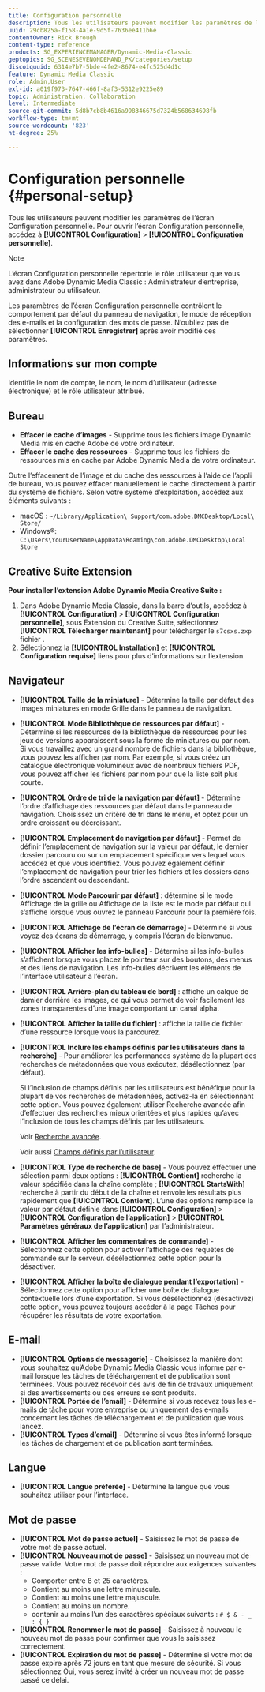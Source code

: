 ```yaml
---
title: Configuration personnelle
description: Tous les utilisateurs peuvent modifier les paramètres de l’écran Configuration personnelle d’Adobe Dynamic Media Classic.
uuid: 29cb825a-f158-4a1e-9d5f-7636ee411b6e
contentOwner: Rick Brough
content-type: reference
products: SG_EXPERIENCEMANAGER/Dynamic-Media-Classic
geptopics: SG_SCENESEVENONDEMAND_PK/categories/setup
discoiquuid: 6314e7b7-5bde-4fe2-8674-e4fc525d4d1c
feature: Dynamic Media Classic
role: Admin,User
exl-id: a019f973-7647-466f-8af3-5312e9225e89
topic: Administration, Collaboration
level: Intermediate
source-git-commit: 5d8b7cb8b4616a998346675d7324b568634698fb
workflow-type: tm+mt
source-wordcount: '823'
ht-degree: 25%

---
```


# Configuration personnelle {#personal-setup}

Tous les utilisateurs peuvent modifier les paramètres de l’écran Configuration personnelle. Pour ouvrir l’écran Configuration personnelle, accédez à **[!UICONTROL Configuration]** > **[!UICONTROL Configuration personnelle]**.

>[!NOTE]
>
>L’écran Configuration personnelle répertorie le rôle utilisateur que vous avez dans Adobe Dynamic Media Classic : Administrateur d’entreprise, administrateur ou utilisateur.

Les paramètres de l’écran Configuration personnelle contrôlent le comportement par défaut du panneau de navigation, le mode de réception des e-mails et la configuration des mots de passe. N’oubliez pas de sélectionner **[!UICONTROL Enregistrer]** après avoir modifié ces paramètres.

## Informations sur mon compte

Identifie le nom de compte, le nom, le nom d’utilisateur (adresse électronique) et le rôle utilisateur attribué.

## Bureau

* **Effacer le cache d’images** - Supprime tous les fichiers image Dynamic Media mis en cache Adobe de votre ordinateur.
* **Effacer le cache des ressources** - Supprime tous les fichiers de ressources mis en cache par Adobe Dynamic Media de votre ordinateur.

Outre l’effacement de l’image et du cache des ressources à l’aide de l’appli de bureau, vous pouvez effacer manuellement le cache directement à partir du système de fichiers. Selon votre système d’exploitation, accédez aux éléments suivants :

* macOS : `~/Library/Application\ Support/com.adobe.DMCDesktop/Local\ Store/`
* Windows®: `C:\Users\YourUserName\AppData\Roaming\com.adobe.DMCDesktop\Local Store`

## Creative Suite Extension

**Pour installer l’extension Adobe Dynamic Media Creative Suite :**

1. Dans Adobe Dynamic Media Classic, dans la barre d’outils, accédez à **[!UICONTROL Configuration]** > **[!UICONTROL Configuration personnelle]**, sous Extension du Creative Suite, sélectionnez **[!UICONTROL Télécharger maintenant]** pour télécharger le `s7csxs.zxp` fichier .
1. Sélectionnez la **[!UICONTROL Installation]** et **[!UICONTROL Configuration requise]** liens pour plus d’informations sur l’extension.

<!--    A readme file is included at the root of the unzipped file to provide you with additional information about the extension.

1. Depending on your installed operating system, do one of the following: -->

<!-- #### Windows

|If you are running|Do this|
|--- |--- |
|Adobe Illustrator 18 in Adobe Creative Cloud 2014|<ul><li>From the root of the unzipped folder, select CC-2014.</li><li>Depending on the bit version of Adobe Illustrator that you are using, select win32 or win64.</li><li>Select libraries > flame, and then copy `aflame.dll` to Adobe Illustrator's executable folder. For example, `C:\Program Files\Adobe\Adobe Illustrator CC 2014\Support Files\Contents\Windows`. </li></ul><br/>**Note**: This example path is for the 64-bit location; the 32-bit location may fall under Program Files (x86) instead. <br/><ul><li>Return to the same libraries folder, select flamingo, and then copy `aflamingo.dll` to the same Adobe Illustrator executable folder that you used in the previous step. </li><li>Return to the win32 or win64 folder that you selected in step 2, and then copy `AdobeS7FXGFileFormat.aip` to Adobe Illustrator's plug-ins folder. For example, `C:\Program Files\Adobe\Adobe Illustrator CC 2014\Plug-ins\Illustrator Formats`. </li></ul> <br/>**Note**: This example path is for the 64-bit location; the 32-bit location may fall under Program Files (x86) instead.|
|Adobe Illustrator 17 in Adobe Creative Cloud|<ul><li>From the root of the unzipped folder, select CC. </li><li>Depending on the bit version of Adobe Illustrator that you are using, select win32 or win64.</li><li> Copy `AdobeS7FXGFileFormat.aip` to Adobe Illustrator's plug-ins folder. For example, `C:\Program Files\Adobe\Adobe Illustrator CC (64 Bit)\Plug-ins\Illustrator Formats`.</li></ul><br/>**Note**: This example path is for the 64-bit location; the 32-bit location may fall under Program Files (x86) instead.|
|Adobe Illustrator 16 in Adobe Creative Suite 6|<ul><li>From the root of the unzipped folder, select 6.0. </li><li>Depending on the bit version of Adobe Illustrator that you are using, select win32 or win64. </li><li>Copy AdobeS7FXGFileFormat.aip to Adobe Illustrator's plug-ins folder. For example, `C:\Program Files\Adobe\Adobe Illustrator CS6 (64 Bit)\Plug-ins\Illustrator Formats`.</li></ul><br/>**Note**: This example path is for the 64-bit location; the 32-bit location may fall under Program Files (x86) instead.|

#### Mac

|If you are running|Do this|
|--- |--- |
|Adobe Illustrator 18 in Adobe Creative Cloud 2014|<ul><li>From the root of the unzipped folder, select CC-2014 > mac64.</li><li>Select libraries > flame, and then copy the `aflame.framework` folder to Adobe Illustrator package contents folder. For example, `/Applications/Adobe Illustrator CC 2014/ Illustrator.app/Contents/Frameworks/`. (To open Adobe Illustrator’s package contents folder, right-select on the Adobe illustrator CC 2014 icon and select Show Package Contents from context menu).</li><li>Return to the same libraries folder, select `flamingo`, and then copy the `aflamingo.framework` folder to the same Adobe Illustrator package contents folder that you used in the previous step.</li><li>Return to the mac64 folder that you selected in step 1, and then copy the `AdobeS7FXGFileFormat.aip` folder to Adobe Illustrator’s plug-in folder. For example, `/Applications/Adobe Illustrator CC 2014/Plug-ins/Illustrator Formats/`.</li></ul><br/>|
|Adobe Illustrator 17 in Adobe Creative Cloud|<ul><li>From the root of the unzipped folder, select CC > mac64</li><li>Copy the `AdobeS7FXGFileFormat.aip` folder to Adobe Illustrator’s plug-in folder. For example, `/Applications/Adobe Illustrator CC/Plug-ins/Illustrator Formats/`.</li></ul><br/>|
|Adobe Illustrator 16 in Adobe Creative Suite 6|<ul><li>From the root of the unzipped folder, select 6.0 > mac64</li><li>Copy the `AdobeS7FXGFileFormat.aip` folder to Adobe Illustrator’s plug-in folder. For example, `/Applications/Adobe Illustrator CS6/Plug-ins/Illustrator Formats/`.</li></ul>|

The plug-in is now available for you to use in Adobe Illustrator. -->

## Navigateur

* **[!UICONTROL Taille de la miniature]** - Détermine la taille par défaut des images miniatures en mode Grille dans le panneau de navigation.
* **[!UICONTROL Mode Bibliothèque de ressources par défaut]** - Détermine si les ressources de la bibliothèque de ressources pour les jeux de versions apparaissent sous la forme de miniatures ou par nom. Si vous travaillez avec un grand nombre de fichiers dans la bibliothèque, vous pouvez les afficher par nom. Par exemple, si vous créez un catalogue électronique volumineux avec de nombreux fichiers PDF, vous pouvez afficher les fichiers par nom pour que la liste soit plus courte.
* **[!UICONTROL Ordre de tri de la navigation par défaut]** - Détermine l’ordre d’affichage des ressources par défaut dans le panneau de navigation. Choisissez un critère de tri dans le menu, et optez pour un ordre croissant ou décroissant.
* **[!UICONTROL Emplacement de navigation par défaut]** - Permet de définir l’emplacement de navigation sur la valeur par défaut, le dernier dossier parcouru ou sur un emplacement spécifique vers lequel vous accédez et que vous identifiez. Vous pouvez également définir l’emplacement de navigation pour trier les fichiers et les dossiers dans l’ordre ascendant ou descendant.
* **[!UICONTROL Mode Parcourir par défaut]** : détermine si le mode Affichage de la grille ou Affichage de la liste est le mode par défaut qui s’affiche lorsque vous ouvrez le panneau Parcourir pour la première fois.
* **[!UICONTROL Affichage de l’écran de démarrage]** - Détermine si vous voyez des écrans de démarrage, y compris l’écran de bienvenue.
* **[!UICONTROL Afficher les info-bulles]** - Détermine si les info-bulles s’affichent lorsque vous placez le pointeur sur des boutons, des menus et des liens de navigation. Les info-bulles décrivent les éléments de l’interface utilisateur à l’écran.
* **[!UICONTROL Arrière-plan du tableau de bord]** : affiche un calque de damier derrière les images, ce qui vous permet de voir facilement les zones transparentes d’une image comportant un canal alpha.
* **[!UICONTROL Afficher la taille du fichier]** : affiche la taille de fichier d’une ressource lorsque vous la parcourez.
* **[!UICONTROL Inclure les champs définis par les utilisateurs dans la recherche]** - Pour améliorer les performances système de la plupart des recherches de métadonnées que vous exécutez, désélectionnez (par défaut).

  Si l’inclusion de champs définis par les utilisateurs est bénéfique pour la plupart de vos recherches de métadonnées, activez-la en sélectionnant cette option. Vous pouvez également utiliser Recherche avancée afin d’effectuer des recherches mieux orientées et plus rapides qu’avec l’inclusion de tous les champs définis par les utilisateurs.

  Voir [Recherche avancée](searching-assets.md#conducting_an_advanced_search).

  Voir aussi [Champs définis par l’utilisateur](application-setup.md#user_defined_fields).

* **[!UICONTROL Type de recherche de base]** - Vous pouvez effectuer une sélection parmi deux options : **[!UICONTROL Contient]** recherche la valeur spécifiée dans la chaîne complète ; **[!UICONTROL StartsWith]** recherche à partir du début de la chaîne et renvoie les résultats plus rapidement que **[!UICONTROL Contient]**. L’une des options remplace la valeur par défaut définie dans **[!UICONTROL Configuration]** > **[!UICONTROL Configuration de l’application]** > **[!UICONTROL Paramètres généraux de l’application]** par l’administrateur.
* **[!UICONTROL Afficher les commentaires de commande]** - Sélectionnez cette option pour activer l’affichage des requêtes de commande sur le serveur. désélectionnez cette option pour la désactiver.
* **[!UICONTROL Afficher la boîte de dialogue pendant l’exportation]** - Sélectionnez cette option pour afficher une boîte de dialogue contextuelle lors d’une exportation. Si vous désélectionnez (désactivez) cette option, vous pouvez toujours accéder à la page Tâches pour récupérer les résultats de votre exportation.

## E-mail

* **[!UICONTROL Options de messagerie]** - Choisissez la manière dont vous souhaitez qu’Adobe Dynamic Media Classic vous informe par e-mail lorsque les tâches de téléchargement et de publication sont terminées. Vous pouvez recevoir des avis de fin de travaux uniquement si des avertissements ou des erreurs se sont produits.
* **[!UICONTROL Portée de l’email]** - Détermine si vous recevez tous les e-mails de tâche pour votre entreprise ou uniquement des e-mails concernant les tâches de téléchargement et de publication que vous lancez.
* **[!UICONTROL Types d’email]** - Détermine si vous êtes informé lorsque les tâches de chargement et de publication sont terminées.

## Langue

* **[!UICONTROL Langue préférée]** - Détermine la langue que vous souhaitez utiliser pour l’interface.

## Mot de passe

* **[!UICONTROL Mot de passe actuel]** - Saisissez le mot de passe de votre mot de passe actuel.
* **[!UICONTROL Nouveau mot de passe]** - Saisissez un nouveau mot de passe valide. Votre mot de passe doit répondre aux exigences suivantes :
   * Comporter entre 8 et 25 caractères.
   * Contient au moins une lettre minuscule.
   * Contient au moins une lettre majuscule.
   * Contient au moins un nombre.
   * contenir au moins l’un des caractères spéciaux suivants : `# $ & - _ : { }`
* **[!UICONTROL Renommer le mot de passe]** - Saisissez à nouveau le nouveau mot de passe pour confirmer que vous le saisissez correctement.
* **[!UICONTROL Expiration du mot de passe]** - Détermine si votre mot de passe expire après 72 jours en tant que mesure de sécurité. Si vous sélectionnez Oui, vous serez invité à créer un nouveau mot de passe passé ce délai.
